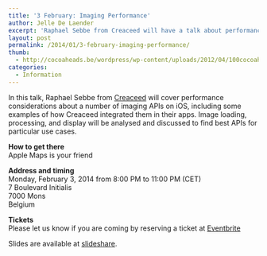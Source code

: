 ```yaml
---
title: '3 February: Imaging Performance'
author: Jelle De Laender
excerpt: 'Raphael Sebbe from Creaceed will have a talk about performance considerations of imaging APIs on iOS. Slides are available at <a href="http://www.slideshare.net/rsebbe/2014-cocoaheads-advimaging">slideshare</a>'
layout: post
permalink: /2014/01/3-february-imaging-performance/
thumb:
  - http://cocoaheads.be/wordpress/wp-content/uploads/2012/04/100cocoaheads-logo-web.png
categories:
  - Information
---
```

In this talk, Raphael Sebbe from <a href="http://creaceed.com" target='_blank'>Creaceed</a> will cover performance considerations about a number of imaging APIs on iOS, including some examples of how Creaceed integrated them in their apps. Image loading, processing, and display will be analysed and discussed to find best APIs for particular use cases.

**How to get there**  
Apple Maps is your friend

**Address and timing**  
Monday, February 3, 2014 from 8:00 PM to 11:00 PM (CET)  
7 Boulevard Initialis  
7000 Mons  
Belgium 

**Tickets**  
Please let us know if you are coming by reserving a ticket at [Eventbrite][1]

Slides are available at [slideshare][2].

 [1]: https://www.eventbrite.com/e/cocoaheads-belgium-february-2014-tickets-10209485847
 [2]: http://www.slideshare.net/rsebbe/2014-cocoaheads-advimaging